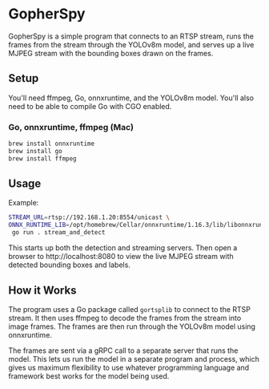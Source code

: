 # GopherSpy

GopherSpy is a simple program that connects to an RTSP stream, runs the frames from the stream through the YOLOv8m model, and serves up a live MJPEG stream with the bounding boxes drawn on the frames.

## Setup

You'll need ffmpeg, Go, onnxruntime, and the YOLOv8m model. You'll also need to be able to compile Go with CGO enabled.

### Go, onnxruntime, ffmpeg (Mac)

```bash
brew install onnxruntime
brew install go
brew install ffmpeg
```

## Usage

Example:
```bash
STREAM_URL=rtsp://192.168.1.20:8554/unicast \
ONNX_RUNTIME_LIB=/opt/homebrew/Cellar/onnxruntime/1.16.3/lib/libonnxruntime.1.16.3.dylib \
 go run . stream_and_detect
```

This starts up both the detection and streaming servers. Then open a browser to http://localhost:8080 to view the live MJPEG stream with detected bounding boxes and labels.

## How it Works

The program uses a Go package called `gortsplib` to connect to the RTSP stream. It then uses ffmpeg to decode the frames from the stream into image frames. The frames are then run through the YOLOv8m model using onnxruntime.

The frames are sent via a gRPC call to a separate server that runs the model. This lets us run the model in a separate program and process, which gives us maximum flexibility to use whatever programming language and framework best works for the model being used.